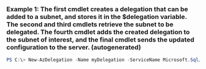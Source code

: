 ### Example 1: The first cmdlet creates a delegation that can be added to a subnet, and stores it in the $delegation variable. The second and third cmdlets retrieve the subnet to be delegated. The fourth cmdlet adds the created delegation to the subnet of interest, and the final cmdlet sends the updated configuration to the server. (autogenerated)
```powershell
PS C:\> New-AzDelegation -Name myDelegation -ServiceName Microsoft.Sql/servers
```


